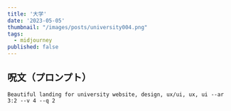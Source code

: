 ```yaml
---
title: '大学'
date: '2023-05-05'
thumbnail: "/images/posts/university004.png"
tags:
  - midjourney
published: false
---
```


## 呪文（プロンプト）
```
Beautiful landing for university website, design, ux/ui, ux, ui --ar 3:2 --v 4 --q 2
```